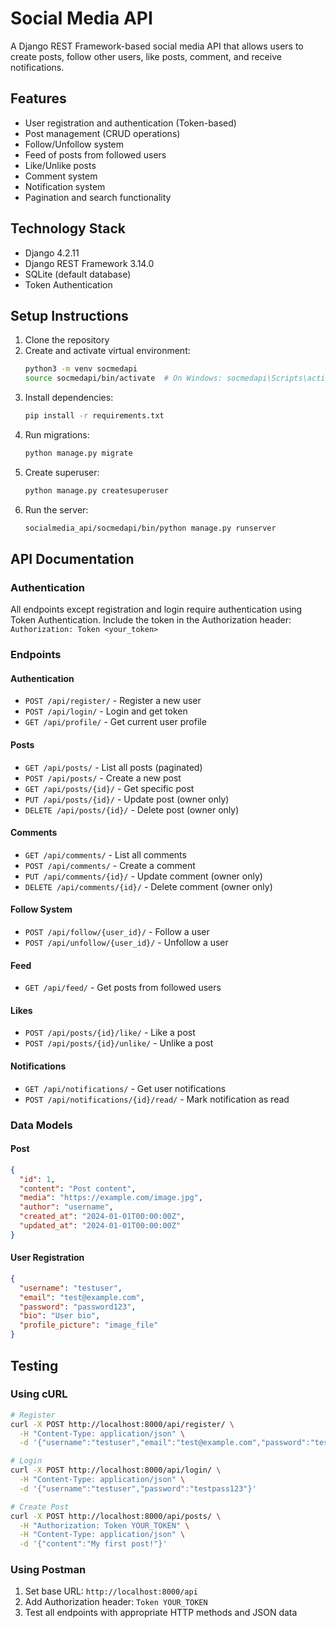 # Social Media API

A Django REST Framework-based social media API that allows users to create posts, follow other users, like posts, comment, and receive notifications.

## Features

- User registration and authentication (Token-based)
- Post management (CRUD operations)
- Follow/Unfollow system
- Feed of posts from followed users
- Like/Unlike posts
- Comment system
- Notification system
- Pagination and search functionality

## Technology Stack

- Django 4.2.11
- Django REST Framework 3.14.0
- SQLite (default database)
- Token Authentication

## Setup Instructions

1. Clone the repository
2. Create and activate virtual environment:
   ```bash
   python3 -m venv socmedapi
   source socmedapi/bin/activate  # On Windows: socmedapi\Scripts\activate
   ```
3. Install dependencies:
   ```bash
   pip install -r requirements.txt
   ```
4. Run migrations:
   ```bash
   python manage.py migrate
   ```
5. Create superuser:
   ```bash
   python manage.py createsuperuser
   ```
6. Run the server:
   ```bash
   socialmedia_api/socmedapi/bin/python manage.py runserver
   ```

## API Documentation

### Authentication
All endpoints except registration and login require authentication using Token Authentication.
Include the token in the Authorization header: `Authorization: Token <your_token>`

### Endpoints

#### Authentication
- `POST /api/register/` - Register a new user
- `POST /api/login/` - Login and get token
- `GET /api/profile/` - Get current user profile

#### Posts
- `GET /api/posts/` - List all posts (paginated)
- `POST /api/posts/` - Create a new post
- `GET /api/posts/{id}/` - Get specific post
- `PUT /api/posts/{id}/` - Update post (owner only)
- `DELETE /api/posts/{id}/` - Delete post (owner only)

#### Comments
- `GET /api/comments/` - List all comments
- `POST /api/comments/` - Create a comment
- `PUT /api/comments/{id}/` - Update comment (owner only)
- `DELETE /api/comments/{id}/` - Delete comment (owner only)

#### Follow System
- `POST /api/follow/{user_id}/` - Follow a user
- `POST /api/unfollow/{user_id}/` - Unfollow a user

#### Feed
- `GET /api/feed/` - Get posts from followed users

#### Likes
- `POST /api/posts/{id}/like/` - Like a post
- `POST /api/posts/{id}/unlike/` - Unlike a post

#### Notifications
- `GET /api/notifications/` - Get user notifications
- `POST /api/notifications/{id}/read/` - Mark notification as read

### Data Models

#### Post
```json
{
  "id": 1,
  "content": "Post content",
  "media": "https://example.com/image.jpg",
  "author": "username",
  "created_at": "2024-01-01T00:00:00Z",
  "updated_at": "2024-01-01T00:00:00Z"
}
```

#### User Registration
```json
{
  "username": "testuser",
  "email": "test@example.com",
  "password": "password123",
  "bio": "User bio",
  "profile_picture": "image_file"
}
```

## Testing

### Using cURL
```bash
# Register
curl -X POST http://localhost:8000/api/register/ \
  -H "Content-Type: application/json" \
  -d '{"username":"testuser","email":"test@example.com","password":"testpass123"}'

# Login
curl -X POST http://localhost:8000/api/login/ \
  -H "Content-Type: application/json" \
  -d '{"username":"testuser","password":"testpass123"}'

# Create Post
curl -X POST http://localhost:8000/api/posts/ \
  -H "Authorization: Token YOUR_TOKEN" \
  -H "Content-Type: application/json" \
  -d '{"content":"My first post!"}'
```

### Using Postman
1. Set base URL: `http://localhost:8000/api`
2. Add Authorization header: `Token YOUR_TOKEN`
3. Test all endpoints with appropriate HTTP methods and JSON data
